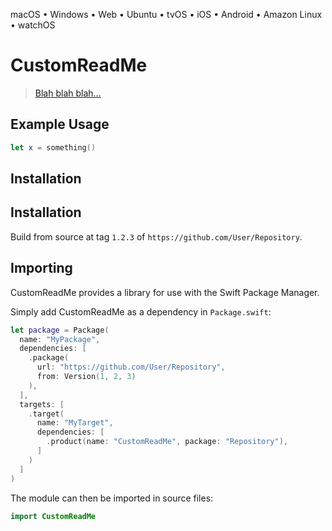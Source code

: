 <!--
 README.md

 This source file is part of the CustomReadMe open source project.

 Copyright ©[Current Date] the CustomReadMe project contributors.

 Dedicated to the public domain.
 See http://unlicense.org/ for more information.
 -->

macOS • Windows • Web • Ubuntu • tvOS • iOS • Android • Amazon Linux • watchOS

# CustomReadMe

> [Blah blah blah...](http://somewhere.com)

## Example Usage

```swift
let x = something()
```

## Installation

## Installation

Build from source at tag `1.2.3` of `https://github.com/User/Repository`.

## Importing

CustomReadMe provides a library for use with the Swift Package Manager.

Simply add CustomReadMe as a dependency in `Package.swift`:

```swift
let package = Package(
  name: "MyPackage",
  dependencies: [
    .package(
      url: "https://github.com/User/Repository",
      from: Version(1, 2, 3)
    ),
  ],
  targets: [
    .target(
      name: "MyTarget",
      dependencies: [
        .product(name: "CustomReadMe", package: "Repository"),
      ]
    )
  ]
)
```

The module can then be imported in source files:

```swift
import CustomReadMe
```
